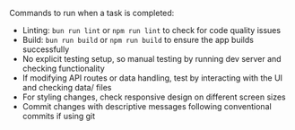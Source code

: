 Commands to run when a task is completed:

- Linting: `bun run lint` or `npm run lint` to check for code quality issues
- Build: `bun run build` or `npm run build` to ensure the app builds successfully
- No explicit testing setup, so manual testing by running dev server and checking functionality
- If modifying API routes or data handling, test by interacting with the UI and checking data/ files
- For styling changes, check responsive design on different screen sizes
- Commit changes with descriptive messages following conventional commits if using git
